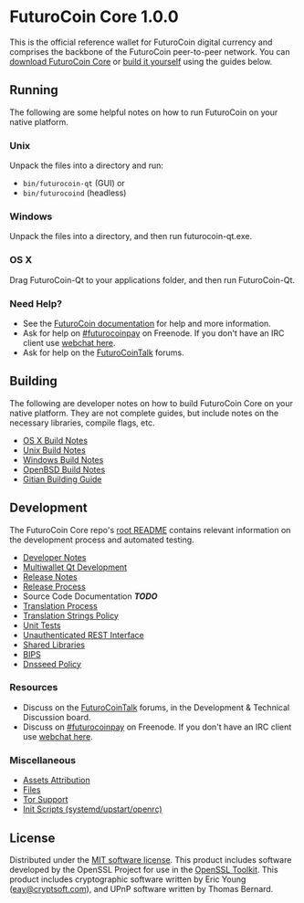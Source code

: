 FuturoCoin Core 1.0.0
=====================

This is the official reference wallet for FuturoCoin digital currency and comprises the backbone of the FuturoCoin peer-to-peer network. You can [download FuturoCoin Core](https://www.futurocoin.org/downloads/) or [build it yourself](#building) using the guides below.

Running
---------------------
The following are some helpful notes on how to run FuturoCoin on your native platform.

### Unix

Unpack the files into a directory and run:

- `bin/futurocoin-qt` (GUI) or
- `bin/futurocoind` (headless)

### Windows

Unpack the files into a directory, and then run futurocoin-qt.exe.

### OS X

Drag FuturoCoin-Qt to your applications folder, and then run FuturoCoin-Qt.

### Need Help?

* See the [FuturoCoin documentation](https://futurocoinpay.atlassian.net/wiki/display/DOC)
for help and more information.
* Ask for help on [#futurocoinpay](http://webchat.freenode.net?channels=futurocoinpay) on Freenode. If you don't have an IRC client use [webchat here](http://webchat.freenode.net?channels=futurocoinpay).
* Ask for help on the [FuturoCoinTalk](https://futurocointalk.org/) forums.

Building
---------------------
The following are developer notes on how to build FuturoCoin Core on your native platform. They are not complete guides, but include notes on the necessary libraries, compile flags, etc.

- [OS X Build Notes](build-osx.md)
- [Unix Build Notes](build-unix.md)
- [Windows Build Notes](build-windows.md)
- [OpenBSD Build Notes](build-openbsd.md)
- [Gitian Building Guide](gitian-building.md)

Development
---------------------
The FuturoCoin Core repo's [root README](/README.md) contains relevant information on the development process and automated testing.

- [Developer Notes](developer-notes.md)
- [Multiwallet Qt Development](multiwallet-qt.md)
- [Release Notes](release-notes.md)
- [Release Process](release-process.md)
- Source Code Documentation ***TODO***
- [Translation Process](translation_process.md)
- [Translation Strings Policy](translation_strings_policy.md)
- [Unit Tests](unit-tests.md)
- [Unauthenticated REST Interface](REST-interface.md)
- [Shared Libraries](shared-libraries.md)
- [BIPS](bips.md)
- [Dnsseed Policy](dnsseed-policy.md)

### Resources
* Discuss on the [FuturoCoinTalk](https://futurocointalk.org/) forums, in the Development & Technical Discussion board.
* Discuss on [#futurocoinpay](http://webchat.freenode.net/?channels=futurocoinpay) on Freenode. If you don't have an IRC client use [webchat here](http://webchat.freenode.net/?channels=futurocoinpay).

### Miscellaneous
- [Assets Attribution](assets-attribution.md)
- [Files](files.md)
- [Tor Support](tor.md)
- [Init Scripts (systemd/upstart/openrc)](init.md)

License
---------------------
Distributed under the [MIT software license](http://www.opensource.org/licenses/mit-license.php).
This product includes software developed by the OpenSSL Project for use in the [OpenSSL Toolkit](https://www.openssl.org/). This product includes
cryptographic software written by Eric Young ([eay@cryptsoft.com](mailto:eay@cryptsoft.com)), and UPnP software written by Thomas Bernard.
